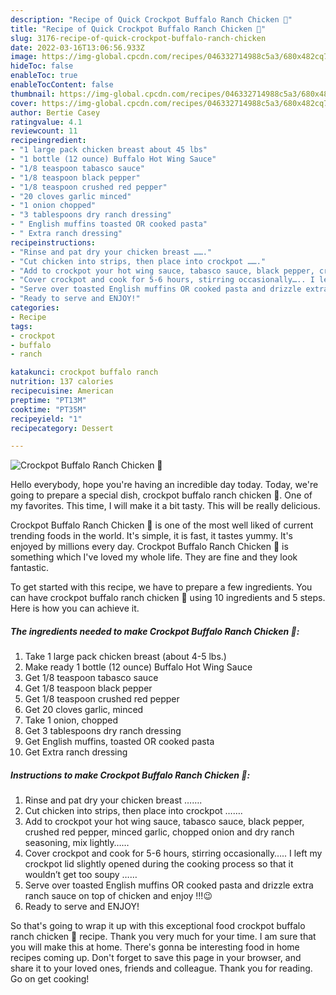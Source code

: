 ```yaml
---
description: "Recipe of Quick Crockpot Buffalo Ranch Chicken 🐔"
title: "Recipe of Quick Crockpot Buffalo Ranch Chicken 🐔"
slug: 3176-recipe-of-quick-crockpot-buffalo-ranch-chicken
date: 2022-03-16T13:06:56.933Z
image: https://img-global.cpcdn.com/recipes/046332714988c5a3/680x482cq70/crockpot-buffalo-ranch-chicken-recipe-main-photo.jpg
hideToc: false
enableToc: true
enableTocContent: false
thumbnail: https://img-global.cpcdn.com/recipes/046332714988c5a3/680x482cq70/crockpot-buffalo-ranch-chicken-recipe-main-photo.jpg
cover: https://img-global.cpcdn.com/recipes/046332714988c5a3/680x482cq70/crockpot-buffalo-ranch-chicken-recipe-main-photo.jpg
author: Bertie Casey
ratingvalue: 4.1
reviewcount: 11
recipeingredient:
- "1 large pack chicken breast about 45 lbs"
- "1 bottle (12 ounce) Buffalo Hot Wing Sauce"
- "1/8 teaspoon tabasco sauce"
- "1/8 teaspoon black pepper"
- "1/8 teaspoon crushed red pepper"
- "20 cloves garlic minced"
- "1 onion chopped"
- "3 tablespoons dry ranch dressing"
- " English muffins toasted OR cooked pasta"
- " Extra ranch dressing"
recipeinstructions:
- "Rinse and pat dry your chicken breast ……."
- "Cut chicken into strips, then place into crockpot ……."
- "Add to crockpot your hot wing sauce, tabasco sauce, black pepper, crushed red pepper, minced garlic, chopped onion and dry ranch seasoning, mix lightly……"
- "Cover crockpot and cook for 5-6 hours, stirring occasionally….. I left my crockpot lid slightly opened during the cooking process so that it wouldn’t get too soupy ……"
- "Serve over toasted English muffins OR cooked pasta and drizzle extra ranch sauce on top of chicken and enjoy !!!😉"
- "Ready to serve and ENJOY!"
categories:
- Recipe
tags:
- crockpot
- buffalo
- ranch

katakunci: crockpot buffalo ranch 
nutrition: 137 calories
recipecuisine: American
preptime: "PT13M"
cooktime: "PT35M"
recipeyield: "1"
recipecategory: Dessert

---
```



![Crockpot Buffalo Ranch Chicken 🐔](https://img-global.cpcdn.com/recipes/046332714988c5a3/680x482cq70/crockpot-buffalo-ranch-chicken-recipe-main-photo.jpg)

Hello everybody, hope you're having an incredible day today. Today, we're going to prepare a special dish, crockpot buffalo ranch chicken 🐔. One of my favorites. This time, I will make it a bit tasty. This will be really delicious.



Crockpot Buffalo Ranch Chicken 🐔 is one of the most well liked of current trending foods in the world. It's simple, it is fast, it tastes yummy. It's enjoyed by millions every day. Crockpot Buffalo Ranch Chicken 🐔 is something which I've loved my whole life. They are fine and they look fantastic.


To get started with this recipe, we have to prepare a few ingredients. You can have crockpot buffalo ranch chicken 🐔 using 10 ingredients and 5 steps. Here is how you can achieve it.

<!--inarticleads1-->

##### The ingredients needed to make Crockpot Buffalo Ranch Chicken 🐔:

1. Take 1 large pack chicken breast (about 4-5 lbs.)
1. Make ready 1 bottle (12 ounce) Buffalo Hot Wing Sauce
1. Get 1/8 teaspoon tabasco sauce
1. Get 1/8 teaspoon black pepper
1. Get 1/8 teaspoon crushed red pepper
1. Get 20 cloves garlic, minced
1. Take 1 onion, chopped
1. Get 3 tablespoons dry ranch dressing
1. Get  English muffins, toasted OR cooked pasta
1. Get  Extra ranch dressing




<!--inarticleads2-->

##### Instructions to make Crockpot Buffalo Ranch Chicken 🐔:

1. Rinse and pat dry your chicken breast …….
1. Cut chicken into strips, then place into crockpot …….
1. Add to crockpot your hot wing sauce, tabasco sauce, black pepper, crushed red pepper, minced garlic, chopped onion and dry ranch seasoning, mix lightly……
1. Cover crockpot and cook for 5-6 hours, stirring occasionally….. I left my crockpot lid slightly opened during the cooking process so that it wouldn’t get too soupy ……
1. Serve over toasted English muffins OR cooked pasta and drizzle extra ranch sauce on top of chicken and enjoy !!!😉
1. Ready to serve and ENJOY!



So that's going to wrap it up with this exceptional food crockpot buffalo ranch chicken 🐔 recipe. Thank you very much for your time. I am sure that you will make this at home. There's gonna be interesting food in home recipes coming up. Don't forget to save this page in your browser, and share it to your loved ones, friends and colleague. Thank you for reading. Go on get cooking!
